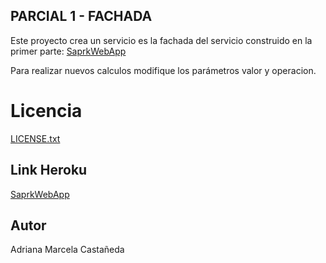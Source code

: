 ## PARCIAL 1 - FACHADA

Este proyecto crea un servicio es la fachada del servicio construido en la primer parte:
[SaprkWebApp](https://calculadora-parte1.herokuapp.com/cal?valor=2&operacion=tan)

Para realizar nuevos calculos modifique los parámetros valor y operacion.


# Licencia

[LICENSE.txt](LICENSE.txt)


## Link Heroku

[SaprkWebApp](https://fachada-calculadora.herokuapp.com/facadetrig?valor=0&operacion=tan)


## Autor

Adriana Marcela Castañeda


